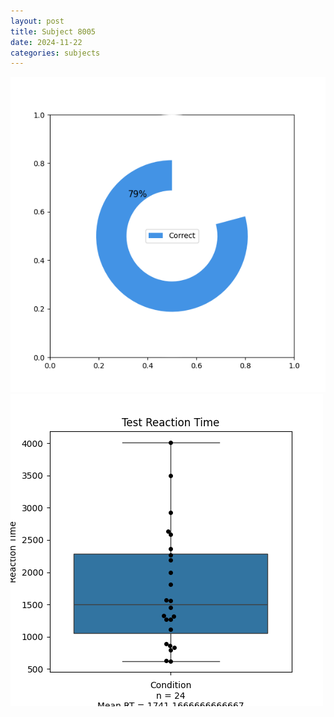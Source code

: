 ```yaml
---
layout: post
title: Subject 8005
date: 2024-11-22
categories: subjects
---
```


![](data/8005/run-7/8005_FN_acc_test.png)
![](data/8005/run-7/8005_FN_rt.png)
